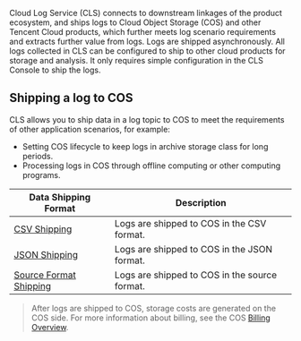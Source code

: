

Cloud Log Service (CLS) connects to downstream linkages of the product ecosystem, and ships logs to Cloud Object Storage (COS) and other Tencent Cloud products, which further meets log scenario requirements and extracts further value from logs. Logs are shipped asynchronously. All logs collected in CLS can be configured to ship to other cloud products for storage and analysis. It only requires simple configuration in the CLS Console to ship the logs.

## Shipping a log to COS

CLS allows you to ship data in a log topic to COS to meet the requirements of other application scenarios, for example:

- Setting COS lifecycle to keep logs in archive storage class for long periods.
- Processing logs in COS through offline computing or other computing programs.

| Data Shipping Format                                                 | Description                                |
| ------------------------------------------------------------ | --------------------------------------- |
| [CSV Shipping](https://intl.cloud.tencent.com/document/product/614/31582) | Logs are shipped to COS in the CSV format.  |
| [JSON Shipping](https://intl.cloud.tencent.com/document/product/614/31583) | Logs are shipped to COS in the JSON format. |
| [Source Format Shipping](https://intl.cloud.tencent.com/document/product/614/31584) | Logs are shipped to COS in the source format.   |

>After logs are shipped to COS, storage costs are generated on the COS side. For more information about billing, see the COS [Billing Overview](https://intl.cloud.tencent.com/document/product/436/16871).
